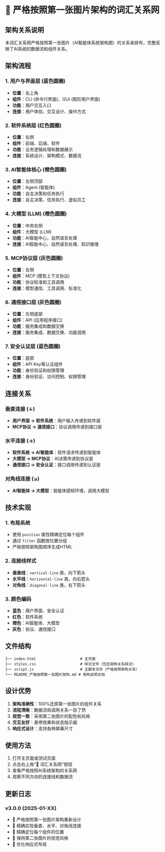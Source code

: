# 🔗 严格按照第一张图片架构的词汇关系网

## 架构关系说明

本词汇关系网严格按照第一张图片（AI智能体系统架构图）的关系来排布，完整反映了AI系统的数据流和组件关系。

## 架构流程

### 1. 用户与界面层 (蓝色圆圈)
- **位置**：右上角
- **组件**：CLI (命令行界面)、GUI (图形用户界面)
- **功能**：用户交互入口
- **连接**：用户体验、交互设计、操作方式

### 2. 软件系统层 (红色圆圈)
- **位置**：右侧
- **组件**：前端、后端、软件
- **功能**：业务逻辑处理和数据展示
- **连接**：系统设计、架构模式、数据流

### 3. AI智能体核心 (橙色圆圈)
- **位置**：左侧顶部
- **组件**：Agent (智能体)
- **功能**：自主决策和任务执行
- **连接**：自主决策、任务执行、虚拟员工

### 4. 大模型 (LLM) (橙色圆圈)
- **位置**：中央右侧
- **组件**：大模型 (LLM)
- **功能**：AI智能中心，自然语言处理
- **连接**：AI智能中心、自然语言处理、知识推理

### 5. MCP协议层 (灰色圆圈)
- **位置**：左侧
- **组件**：MCP (模型上下文协议)
- **功能**：协议标准和工具调用
- **连接**：模型通信、工具调用、标准化

### 6. 通信接口层 (灰色圆圈)
- **位置**：左侧底部
- **组件**：API (应用程序接口)
- **功能**：服务集成和数据交换
- **连接**：服务集成、数据交换、功能调用

### 7. 安全认证层 (蓝色圆圈)
- **位置**：底部
- **组件**：API Key等认证组件
- **功能**：身份验证和权限管理
- **连接**：身份验证、访问控制、权限管理

## 连接关系

### 垂直连接 (↓)
- **用户界面 → 软件系统**：用户输入传递到软件层
- **MCP协议 → 通信接口**：协议调用传递到接口层

### 水平连接 (→)
- **软件系统 → AI智能体**：软件请求传递到智能体
- **大模型 → MCP协议**：AI决策传递到协议层
- **通信接口 → 安全认证**：接口调用传递到认证层

### 对角线连接 (↘)
- **AI智能体 → 大模型**：智能体感知环境，调用大模型

## 技术实现

### 1. 布局系统
- 使用 `position` 属性精确定位每个组件
- 通过 `filter` 函数按位置分组
- 严格按照架构图顺序生成HTML

### 2. 连接线样式
- **垂直线**：`vertical-line` 类，向下箭头
- **水平线**：`horizontal-line` 类，向右箭头  
- **对角线**：`diagonal-line` 类，右下箭头

### 3. 颜色编码
- **蓝色**：用户界面、安全认证
- **红色**：软件系统
- **橙色**：AI智能体、大模型
- **灰色**：协议、通信接口

## 文件结构

```
├── index.html                    # 主页面
├── styles.css                    # 样式文件（包含架构关系样式）
├── script.js                     # 主脚本文件（严格按照架构关系）
└── README_严格按照第一张图片架构.md # 架构说明文档
```

## 设计优势

1. **架构准确性**：100%还原第一张图片的组件关系
2. **流程清晰**：数据流和调用关系一目了然
3. **视觉一致**：采用第二张图片的配色和风格
4. **交互友好**：悬停效果和状态指示器
5. **响应式设计**：支持各种屏幕尺寸

## 使用方法

1. 打开主页面或测试页面
2. 点击右上角"🔗 词汇关系网"按钮
3. 查看严格按照AI系统架构的关系网
4. 观察不同方向的连接线和数据流

## 更新日志

### v3.0.0 (2025-01-XX)
- 🎯 严格按照第一张图片架构重新设计
- 🔗 精确实现垂直、水平、对角线连接
- 📍 精确定位每个组件的位置
- 🎨 保持第二张图片的视觉风格
- 📱 优化响应式布局

